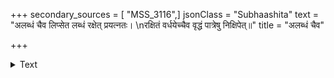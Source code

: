 +++
secondary_sources = [ "MSS_3116",]
jsonClass = "Subhaashita"
text = "अलब्धं चैव लिप्सेत लब्धं रक्षेत् प्रयत्नतः।  \nरक्षितं वर्धयेच्चैव वृद्धं पात्रेषु निक्षिपेत्॥"
title = "अलब्धं चैव"

+++

<details><summary>Text</summary>

अलब्धं चैव लिप्सेत लब्धं रक्षेत् प्रयत्नतः।  
रक्षितं वर्धयेच्चैव वृद्धं पात्रेषु निक्षिपेत्॥
</details>

